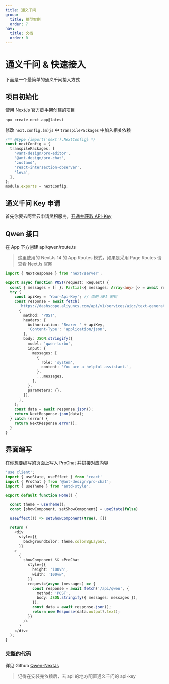 ```yaml
---
title: 通义千问
group:
  title: 模型案例
  order: 7
nav:
  title: 文档
  order: 0
---
```


# 通义千问 & 快速接入

下面是一个最简单的通义千问接入方式

## 项目初始化

使用 NextJs 官方脚手架创建的项目

```bash
npx create-next-app@latest
```

修改 `next.config.(m)js` 中 `transpilePackages` 中加入相关依赖

```ts
/** @type {import('next').NextConfig} */
const nextConfig = {
  transpilePackages: [
    '@ant-design/pro-editor',
    '@ant-design/pro-chat',
    'zustand',
    'react-intersection-observer',
    'leva',
  ],
};
module.exports = nextConfig;
```

## 通义千问 Key 申请

首先你要去阿里云申请灵积服务，[开通并获取 API-Key](https://help.aliyun.com/zh/dashscope/developer-reference/activate-dashscope-and-create-an-api-key)

## Qwen 接口

在 App 下方创建 api/qwen/route.ts

> 这里使用的 NextJs 14 的 App Routes 模式，如果是采用 Page Routes 请查看 NextJs 官网

```ts
import { NextResponse } from 'next/server';

export async function POST(request: Request) {
  const { messages = [] }: Partial<{ messages: Array<any> }> = await request.json();
  try {
    const apiKey = 'Your—Api-Key'; // 你的 API 密钥
    const response = await fetch(
      'https://dashscope.aliyuncs.com/api/v1/services/aigc/text-generation/generation',
      {
        method: 'POST',
        headers: {
          Authorization: 'Bearer ' + apiKey,
          'Content-Type': 'application/json',
        },
        body: JSON.stringify({
          model: 'qwen-turbo',
          input: {
            messages: [
              {
                role: 'system',
                content: 'You are a helpful assistant.',
              },
              ...messages,
            ],
          },
          parameters: {},
        }),
      },
    );
    const data = await response.json();
    return NextResponse.json(data);
  } catch (error) {
    return NextResponse.error();
  }
}
```

## 界面编写

在你想要编写的页面上写入 ProChat 并拼接对应内容

```ts
'use client';
import { useState, useEffect } from 'react'
import { ProChat } from '@ant-design/pro-chat';
import { useTheme } from 'antd-style';

export default function Home() {

  const theme = useTheme();
  const [showComponent, setShowComponent] = useState(false)

  useEffect(() => setShowComponent(true), [])

  return (
    <div
      style={{
        backgroundColor: theme.colorBgLayout,
      }}
    >
      {
        showComponent && <ProChat
          style={{
            height: '100vh',
            width: '100vw',
          }}
          request={async (messages) => {
            const response = await fetch('/api/qwen', {
              method: 'POST',
              body: JSON.stringify({ messages: messages }),
            });
            const data = await response.json();
            return new Response(data.output?.text);
          }}
        />
      }
    </div>
  );
}

```

### 完整的代码

详见 Github [Qwen-NextJs](https://github.com/ant-design/pro-chat/tree/main/demos/qwen-nextjs)

> 记得在安装完依赖后，去 api 的地方配置通义千问的 api-key

